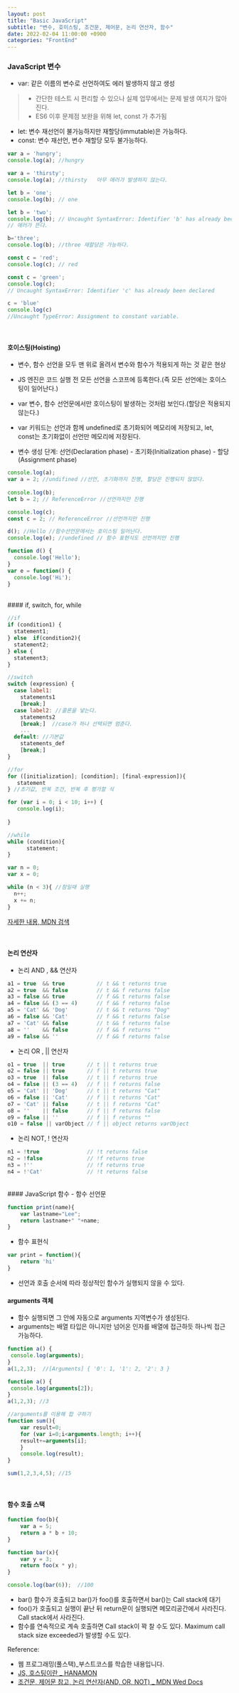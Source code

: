 ```yaml
---
layout: post
title: "Basic JavaScript"
subtitle: "변수, 호이스팅, 조건문, 제어문, 논리 연산자, 함수"
date: 2022-02-04 11:00:00 +0900
categories: "FrontEnd"
---
```


### JavaScript 변수

- var: 같은 이름의 변수로 선언하여도 에러 발생하지 않고 생성
> - 간단한 테스트 시 편리할 수 있으나 실제 업무에서는 문제 발생 여지가 많아진다.
> - ES6 이후 문제점 보완을 위해 let, const 가 추가됨 
- let: 변수 재선언이 불가능하지만 재할당(immutable)은 가능하다.
- const: 변수 재선언, 변수 재할당 모두 불가능하다. 

```javascript
var a = 'hungry';
console.log(a); //hungry

var a = 'thirsty';
console.log(a); //thirsty   아무 에러가 발생하지 않는다.

let b = 'one';
console.log(b); // one

let b = 'two';
console.log(b); // Uncaught SyntaxError: Identifier 'b' has already been declared  
// 에러가 뜬다. 

b='three';
console.log(b); //three 재할당은 가능하다.

const c = 'red';
console.log(c); // red

const c = 'green';
console.log(c); 
// Uncaught SyntaxError: Identifier 'c' has already been declared

c = 'blue'
console.log(c) 
//Uncaught TypeError: Assignment to constant variable.

```

<br>

#### 호이스팅(Hoisting)
- 변수, 함수 선언을 모두 맨 위로 올려서 변수와 함수가 적용되게 하는 것 같은 현상
- JS 엔진은 코드 실행 전 모든 선언을 스코프에 등록한다.(즉 모든 선언에는 호이스팅이 일어난다.)
- var 변수, 함수 선언문에서만 호이스팅이 발생하는 것처럼 보인다.(할당은 적용되지 않는다.)
- var 키워드는 선언과 함께 undefined로 초기화되어 메모리에 저장되고, let, const는 초기화없이 선언만 메모리에 저장된다. 

- 변수 생성 단계: 선언(Declaration phase) - 초기화(Initialization phase) - 할당(Assignment phase)

```javascript
console.log(a);
var a = 2; //undifined //선언, 초기화까지 진행, 할당은 진행되지 않았다.
 
console.log(b);
let b = 2; // ReferenceError //선언까지만 진행

console.log(c);
const c = 2; // ReferenceError //선언까지만 진행

d(); //Hello //함수선언문에서는 호이스팅 일어난다.
console.log(e); //undefined // 함수 표현식도 선언까지만 진행

function d() {
  console.log('Hello');
}
var e = function() {
  console.log('Hi');
}

```
<BR>
#### if, switch, for, while

```javascript
//if
if (condition1) {
  statement1;
} else  if(condition2){
  statement2;
} else {
  statement3;
}

//switch
switch (expression) {
  case label1:
    statements1
    [break;]
  case label2: //콜론을 넣는다. 
    statements2
    [break;]  //case가 하나 선택되면 멈춘다. 
    ...
  default: //기본값
    statements_def
    [break;]
}

//for
for ([initialization]; [condition]; [final-expression]){
   statement
} //초기값, 반복 조건, 반복 후 평가할 식

for (var i = 0; i < 10; i++) {
   console.log(i);
   
}

//while
while (condition){
      statement;
}

var n = 0;
var x = 0;

while (n < 3){ //참일때 실행
  n++;
  x += n;
}
```
<a href="#target"> 자세한 내용, MDN 검색</a> 

<BR>

#### 논리 연산자
- 논리 AND , && 연산자

```javascript
a1 = true  && true          // t && t returns true
a2 = true  && false         // t && f returns false
a3 = false && true          // f && t returns false
a4 = false && (3 == 4)      // f && f returns false
a5 = 'Cat' && 'Dog'         // t && t returns "Dog"
a6 = false && 'Cat'         // f && t returns false
a7 = 'Cat' && false         // t && f returns false
a8 = ''    && false         // f && f returns ""
a9 = false && ''            // f && f returns false
```

- 논리 OR , || 연산자

```javascript
o1 = true  || true       // t || t returns true
o2 = false || true       // f || t returns true
o3 = true  || false      // t || f returns true
o4 = false || (3 == 4)   // f || f returns false
o5 = 'Cat' || 'Dog'      // t || t returns "Cat"
o6 = false || 'Cat'      // f || t returns "Cat"
o7 = 'Cat' || false      // t || f returns "Cat"
o8 = ''    || false      // f || f returns false
o9 = false || ''         // f || f returns ""
o10 = false || varObject // f || object returns varObject
```

- 논리 NOT, ! 연산자

```javascript
n1 = !true               // !t returns false
n2 = !false              // !f returns true
n3 = !''                 // !f returns true
n4 = !'Cat'              // !t returns false
```

<BR>
#### JavaScript 함수 
- 함수 선언문

```javascript
function print(name){
	var lastname="Lee";
    return lastname+" "+name;
}
```

- 함수 표현식

```javascript
var print = function(){
	return 'hi'
}
```
- 선언과 호출 순서에 따라 정상적인 함수가 실행되지 않을 수 있다.

#### arguments 객체
- 함수 실행되면 그 안에 자동으로 arguments 지역변수가 생성된다.
- arguments는 배열 타입은 아니지만 넘어온 인자를 배열에 접근하듯 하나씩 접근 가능하다. 

```javascript
function a() {
 console.log(arguments);
}
a(1,2,3);  //[Arguments] { '0': 1, '1': 2, '2': 3 }

function a() {
 console.log(arguments[2]);
}
a(1,2,3); //3

//arguments를 이용해 합 구하기
function sum(){
	var result=0;
	for (var i=0;i<arguments.length; i++){
    result+=arguments[i];
    }
    console.log(result);
}

sum(1,2,3,4,5); //15
```

<BR>

#### 함수 호출 스택

```JAVASCRIPT
function foo(b){
    var a = 5;
    return a * b + 10;
} 

function bar(x){
    var y = 3;
    return foo(x * y);
}

console.log(bar(6));  //100
```

- bar() 함수가 호출되고 bar()가 foo()를 호출하면서 bar()는 Call stack에 대기
- foo()가 호출되고 실행이 끝난 뒤 return문이 실행되면 메모리공간에서 사라진다. Call stack에서 사라진다. 
- 함수를 연속적으로 계속 호출하면 Call stack이 꽉 찰 수도 있다. Maximum call stack size exceeded가 발생할 수도 있다. 


Reference:<a id="target"> </a> 

- 웹 프로그래밍(풀스택)_부스트코스를 학습한 내용입니다. 
- [JS, 호스팅이란 _ HANAMON](https://hanamon.kr/javascript-%ED%98%B8%EC%9D%B4%EC%8A%A4%ED%8C%85%EC%9D%B4%EB%9E%80-hoisting)
- [조건문, 제어문 참고, 논리 연산자(AND, OR, NOT) _ MDN Wed Docs](https://developer.mozilla.org/ko/)


